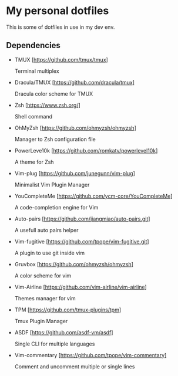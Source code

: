 # My personal dotfiles

This is some of dotfiles in use in my dev env.

## Dependencies

- TMUX [https://github.com/tmux/tmux]

    Terminal multiplex

- Dracula/TMUX [https://github.com/dracula/tmux]

    Dracula color scheme for TMUX

- Zsh [https://www.zsh.org/]

    Shell command

- OhMyZsh [https://github.com/ohmyzsh/ohmyzsh]

    Manager to Zsh configuration file

- PowerLeve10k [https://github.com/romkatv/powerlevel10k]

    A theme for Zsh

- Vim-plug [https://github.com/junegunn/vim-plug]

    Minimalist Vim Plugin Manager

- YouCompleteMe [https://github.com/ycm-core/YouCompleteMe]

    A code-completion engine for Vim

- Auto-pairs [https://github.com/jiangmiao/auto-pairs.git]

    A usefull auto pairs helper

- Vim-fugitive [https://github.com/tpope/vim-fugitive.git]

    A plugin to use git inside vim

- Gruvbox [https://github.com/ohmyzsh/ohmyzsh]

    A color scheme for vim

- Vim-Airline [https://github.com/vim-airline/vim-airline]

    Themes manager for vim

- TPM [https://github.com/tmux-plugins/tpm]

    Tmux Plugin Manager

- ASDF [https://github.com/asdf-vm/asdf]

    Single CLI for multiple languages

- Vim-commentary [https://github.com/tpope/vim-commentary]
    
    Comment and uncomment muitiple or single lines

